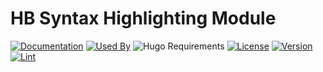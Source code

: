 # HB Syntax Highlighting Module

[![Documentation](https://img.shields.io/badge/docs-references-blue?logo=hugo&style=flat-square)](https://hb.hugomods.com)
[![Used By](https://img.shields.io/badge/dynamic/json?color=success&label=used+by&query=repositories_humanize&logo=hugo&style=flat-square&url=https://api.razonyang.com/v1/github/dependents/hbstack/syntax-highlighting)](https://github.com/hbstack/syntax-highlighting/network/dependents)
![Hugo Requirements](https://img.shields.io/badge/dynamic/json?color=important&label=requirements&query=requirements&logo=hugo&style=flat-square&url=https://api.razonyang.com/v1/hugo/modules/github.com/hbstack/syntax-highlighting)
[![License](https://img.shields.io/github/license/hbstack/syntax-highlighting?style=flat-square)](https://github.com/hbstack/syntax-highlighting/blob/main/LICENSE)
[![Version](https://img.shields.io/badge/dynamic/json?color=blue&label=version&query=name&url=https://api.razonyang.com/v1/github/tag/hbstack/syntax-highlighting&style=flat-square)](https://github.com/hbstack/syntax-highlighting/tags)
[![Lint](https://github.com/hbstack/syntax-highlighting/actions/workflows/lint.yml/badge.svg?style=flat-square)](https://github.com/hbstack/syntax-highlighting/actions/workflows/lint.yml)
